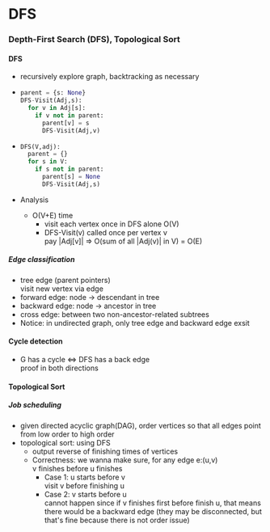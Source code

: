 # DFS

### Depth-First Search (DFS), Topological Sort

#### DFS

- recursively explore graph, backtracking as necessary

- ```python
  parent = {s: None}
  DFS-Visit(Adj,s):
    for v in Adj[s]:
      if v not in parent:
        parent[v] = s
        DFS-Visit(Adj,v)
  ```

- ```python
  DFS(V,adj):
    parent = {}
    for s in V:
      if s not in parent:
        parent[s] = None
        DFS-Visit(Adj,s)
  ```

- Analysis

  - O(V+E) time
    - visit each vertex once in DFS alone O(V)
    - DFS-Visit(v) called once per vertex v  
      pay |Adj[v]| => O(sum of all |Adj(v)| in V) = O(E)

##### Edge classification

- tree edge (parent pointers)  
  visit new vertex via edge
- forward edge: node -> descendant in tree
- backward edge: node -> ancestor in tree
- cross edge: between two non-ancestor-related subtrees
- Notice: in undirected graph, only tree edge and backward edge exsit

#### Cycle detection

- G has a cycle <=> DFS has a back edge  
  proof in both directions

#### Topological Sort

##### Job scheduling 

- given directed acyclic graph(DAG), order vertices so that all edges point from low order to high order
- topological sort: using DFS
  - output reverse of finishing times of vertices
  - Correctness: we wanna make sure, for any edge e:(u,v)  
    v finishes before u finishes
    - Case 1: u starts before v  
      visit v before finishing u
    - Case 2: v starts before u  
      cannot happen since if v finishes first before finish u, that means there would be a backward edge (they may be disconnected, but that's fine because there is not order issue)

